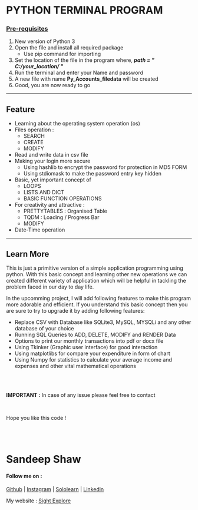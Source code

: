 <html>
  <head>
  </head>
  <body>
    <h1> PYTHON TERMINAL PROGRAM </h1>
    <h3><u>Pre-requisites</u></h3>
    <ol>
      <li>New version of Python 3</li>
      <li>Open the file and install all required package<ul><li>Use pip command for importing</li></ul></li>
      <li>Set the location of the file in the program where,  <b><i> path = " C:/your_location/ " </i></b></li>
      <li>Run the terminal and enter your Name and password</li>
      <li>A new file with name <b>Py_Accounts_filedata</b> will be created</li>
      <li>Good, you are now ready to go</li>
    </ol>
    <hr>
    <div>
      <h2>Feature</h2>
      <ul>
        <li> Learning about the operating system operation (os) </li>
        <li> Files operation : <ul><li>SEARCH</li><li>CREATE</li><li>MODIFY</li></ul></li>
        <li> Read and write data in csv file </li>
        <li> Making your login more secure 
          <ul>
            <li>Using hashlib to encrypt the password for protection in MD5 FORM</li>
            <li>Using stdiomask to make the password entry key hidden</li>
          </ul>
        <li> Basic, yet important concept of <ul><li>LOOPS</li><li>LISTS AND DICT</li><li>BASIC FUNCTION OPERATIONS</li></ul> </li>
        <li> For creativity and attractive : <ul><li>PRETTYTABLES : Organised Table </li><li>TQDM : Loading / Progress Bar</li><li>MODIFY</li></ul>  </li>
        <li> Date-Time operation </li>
      </ul>
    </div>
    <hr>
        <div>
      <h2>Learn More</h2>
          <p> This is just a primitive version of a simple application programming using python.
            With this basic concept and learning other new operations we can created different variety
            of application which will be helpful in tackling the problem faced in our day to day life.
          </p>
          <p> In the upcomming project, I will add following features to make this program more adorable and efficient.
            If you understand this basic concept then you are sure to try to upgrade it by adding following features:
          </p>
      <ul>
        <li> Replace CSV with Database like SQLite3, MySQL, MYSQLi and any other database of your choice </li>
        <li> Running SQL Queries to ADD, DELETE, MODIFY and RENDER Data</li>
        <li> Options to print our monthly transactions into pdf or docx file</li>
        <li> Using Tkinker (Graphic user interface) for good interaction </li>
        <li> Using matplotlibs for compare your expenditure in form of chart</li>
        <li> Using Numpy for statistics to calculate your average income and expenses and other vital mathematical operations </li>
      </ul>
    </div>
    <br/>
    <br/>
    <p><b>IMPORTANT :</b> In case of any issue please feel free to contact</p>
    <br/>
    <p>Hope you like this code !</p>
    <br/>
    <br/>
    <h1>Sandeep Shaw</h1>
    <h4>Follow me on : </h4>
    <p><a href="https://github.com/sandeep-shaw10" >Github</a> | <a href="https://www.instagram.com/san_deep_10/" >Instagram</a> | <a href="https://www.sololearn.com/Profile/15625221/" >Sololearn</a> | <a href="https://www.linkedin.com/in/sandeep-shaw-b47b47158/" >Linkedin</a></p>
    <p>My website : <a href="https://sandeep-shaw10.github.io/sightexplore/">Sight Explore</a> </p>
    
    
  </body>
</html>
